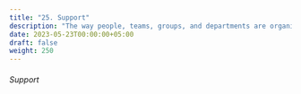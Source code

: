 ```yaml
---
title: "25. Support"
description: "The way people, teams, groups, and departments are organized and work together."
date: 2023-05-23T00:00:00+05:00
draft: false
weight: 250
---
```


###### Support



